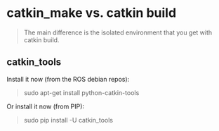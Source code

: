 # catkin_make vs. catkin build

> The main difference is the isolated environment that you get with catkin build.

## catkin_tools







Install it now (from the ROS debian repos):
> sudo apt-get install python-catkin-tools

Or install it now (from PIP):
> sudo pip install -U catkin_tools

